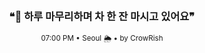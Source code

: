 <div align="center">

<br>

<h3>❝🌆 하루 마무리하며 차 한 잔 마시고 있어요❞</h3>

<sub>07:00 PM • Seoul 🌦️ • by CrowRish</sub>

<br>

</div>